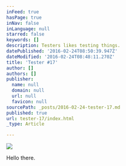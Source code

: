 ```yaml
---
inFeed: true
hasPage: true
inNav: false
inLanguage: null
starred: false
keywords: []
description: Testers likes testing things.
datePublished: '2016-02-24T08:50:39.947Z'
dateModified: '2016-02-24T08:48:11.270Z'
title: 'Tester #17'
author: []
authors: []
publisher:
  name: null
  domain: null
  url: null
  favicon: null
sourcePath: _posts/2016-02-24-tester-17.md
published: true
url: tester-17/index.html
_type: Article

---
```

![](https://the-grid-user-content.s3-us-west-2.amazonaws.com/b7907c03-4b2a-4929-b9f9-a9dc52b7837e.png)

Hello there.